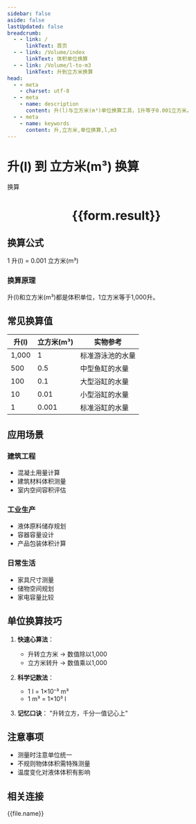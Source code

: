 ```yaml
---
sidebar: false
aside: false
lastUpdated: false
breadcrumb:
  - - link: /
      linkText: 首页
  - - link: /Volume/index
      linkText: 体积单位换算
  - - link: /Volume/l-to-m3
      linkText: 升到立方米换算
head:
  - - meta
    - charset: utf-8
  - - meta
    - name: description
      content: 升(l)与立方米(m³)单位换算工具，1升等于0.001立方米。
  - - meta
    - name: keywords
      content: 升,立方米,单位换算,l,m3
---
```


# 升(l) 到 立方米(m³) 换算

<script setup>
import { onMounted, reactive, inject ,ref  } from 'vue'
import { NButton,NForm ,NFormItem,NInput,NInputNumber,NSelect,NCard,useMessage ,NGrid ,NGi } from 'naive-ui'
import { defineClientComponent } from 'vitepress'
import { Volume } from '../files';

const convert = inject('convert')
const formRef = ref(null);
const rules = {
  number:{
    required: true,
    type: 'number',
    trigger: "blur"
  }
}
const form = reactive({
  number:null,
  result:'',
  title:'升(l)到立方米(m³)换算'
})

const convertHandler = (e) => {
  e.preventDefault();
  formRef.value?.validate((errors)=>{
    if (!errors) {
      form.result = `${form.number} l = ${convert(form.number).from('l').to('m3')} m³`
    }
  })
}
</script>

<n-form size="large" :model="form" ref='formRef' :rules="rules">
  <n-form-item label="数值" path="number">
    <n-input-number size="large" style="width:100%" :min="0" v-model:value="form.number" placeholder="请输入升数值" />
  </n-form-item>
  <n-form-item>
    <n-button type="info" style="width:100%" @click="convertHandler">换算</n-button>
  </n-form-item>
</n-form>
<n-card embedded :bordered="false" hoverable>
  <div style="text-align:center">
    <h1>{{form.result}}</h1>
  </div>
</n-card>

## 换算公式
1 升(l) = 0.001 立方米(m³)

### 换算原理
升(l)和立方米(m³)都是体积单位，1立方米等于1,000升。

## 常见换算值
| 升(l) | 立方米(m³) | 实物参考                 |
|-------|-----------|--------------------------|
| 1,000 | 1         | 标准游泳池的水量          |
| 500   | 0.5       | 中型鱼缸的水量            |
| 100   | 0.1       | 大型浴缸的水量            |
| 10    | 0.01      | 小型浴缸的水量            |
| 1     | 0.001     | 标准浴缸的水量            |

## 应用场景
### 建筑工程
- 混凝土用量计算
- 建筑材料体积测量
- 室内空间容积评估

### 工业生产
- 液体原料储存规划
- 容器容量设计
- 产品包装体积计算

### 日常生活
- 家具尺寸测量
- 储物空间规划
- 家电容量比较

## 单位换算技巧
1. **快速心算法**：
   - 升转立方米 → 数值除以1,000
   - 立方米转升 → 数值乘以1,000

2. **科学记数法**：
   - 1 l = 1×10⁻³ m³
   - 1 m³ = 1×10³ l

3. **记忆口诀**：
   "升转立方，千分一值记心上"

## 注意事项
- 测量时注意单位统一
- 不规则物体体积需特殊测量
- 温度变化对液体体积有影响

## 相关连接
<n-grid x-gap="12" :cols="2">
  <n-gi v-for="(file, index) in Volume" :key="index">
    <n-button
      text
      tag="a"
      :href="file.path"
      type="info"
    >
      {{file.name}}
    </n-button>
  </n-gi>
</n-grid>